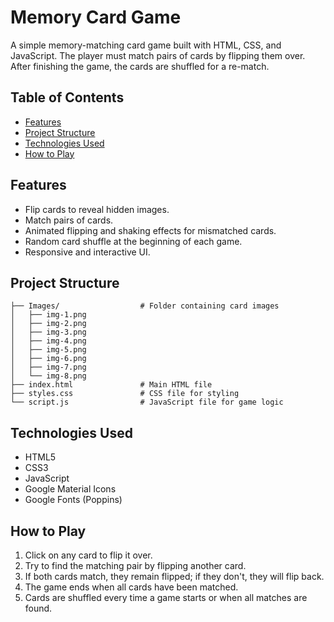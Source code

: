 # Memory Card Game

A simple memory-matching card game built with HTML, CSS, and JavaScript. The player must match pairs of cards by flipping them over. After finishing the game, the cards are shuffled for a re-match.

## Table of Contents
- [Features](#features)
- [Project Structure](#project-structure)
- [Technologies Used](#technologies-used)
- [How to Play](#how-to-play)

## Features
- Flip cards to reveal hidden images.
- Match pairs of cards.
- Animated flipping and shaking effects for mismatched cards.
- Random card shuffle at the beginning of each game.
- Responsive and interactive UI.

## Project Structure
```
├── Images/                  # Folder containing card images
│   ├── img-1.png
│   ├── img-2.png
│   ├── img-3.png
│   ├── img-4.png
│   ├── img-5.png
│   ├── img-6.png
│   ├── img-7.png
│   └── img-8.png
├── index.html               # Main HTML file
├── styles.css               # CSS file for styling
└── script.js                # JavaScript file for game logic
```

## Technologies Used
- HTML5
- CSS3
- JavaScript
- Google Material Icons
- Google Fonts (Poppins)

## How to Play
1. Click on any card to flip it over.
2. Try to find the matching pair by flipping another card.
3. If both cards match, they remain flipped; if they don't, they will flip back.
4. The game ends when all cards have been matched.
5. Cards are shuffled every time a game starts or when all matches are found.
